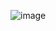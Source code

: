 ![image](https://user-images.githubusercontent.com/92873657/166161527-7737cddf-05c7-49fc-9a2e-a200a982846e.png)
